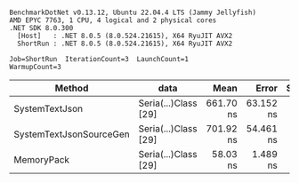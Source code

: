 ```

BenchmarkDotNet v0.13.12, Ubuntu 22.04.4 LTS (Jammy Jellyfish)
AMD EPYC 7763, 1 CPU, 4 logical and 2 physical cores
.NET SDK 8.0.300
  [Host]   : .NET 8.0.5 (8.0.524.21615), X64 RyuJIT AVX2
  ShortRun : .NET 8.0.5 (8.0.524.21615), X64 RyuJIT AVX2

Job=ShortRun  IterationCount=3  LaunchCount=1  
WarmupCount=3  

```
| Method                  | data                 | Mean      | Error     | StdDev   | Min       | Max       | Gen0   | Allocated |
|------------------------ |--------------------- |----------:|----------:|---------:|----------:|----------:|-------:|----------:|
| SystemTextJson          | Seria(...)Class [29] | 661.70 ns | 63.152 ns | 3.462 ns | 659.43 ns | 665.68 ns | 0.0038 |     392 B |
| SystemTextJsonSourceGen | Seria(...)Class [29] | 701.92 ns | 54.461 ns | 2.985 ns | 700.13 ns | 705.36 ns | 0.0048 |     464 B |
| MemoryPack              | Seria(...)Class [29] |  58.03 ns |  1.489 ns | 0.082 ns |  57.94 ns |  58.09 ns | 0.0014 |     120 B |
